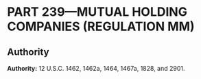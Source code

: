 # PART 239—MUTUAL HOLDING COMPANIES (REGULATION MM)


## Authority

**Authority:** 12 U.S.C. 1462, 1462a, 1464, 1467a, 1828, and 2901.


